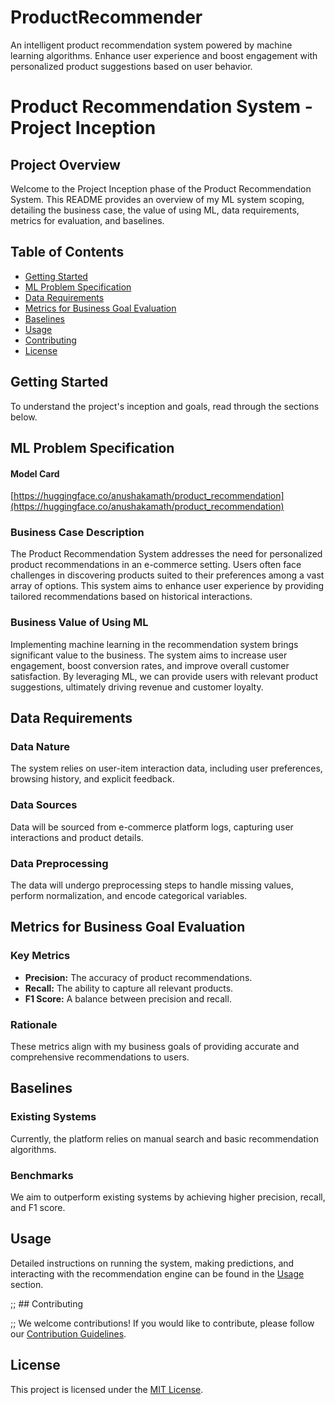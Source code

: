 #  ProductRecommender
 An intelligent product recommendation system powered by machine learning algorithms. Enhance user experience and boost engagement with personalized product suggestions based on user behavior.

# Product Recommendation System - Project Inception

## Project Overview

Welcome to the Project Inception phase of the Product Recommendation System. This README provides an overview of my ML system scoping, detailing the business case, the value of using ML, data requirements, metrics for evaluation, and baselines.

## Table of Contents

- [Getting Started](#getting-started)
- [ML Problem Specification](#ml-problem-specification)
- [Data Requirements](#data-requirements)
- [Metrics for Business Goal Evaluation](#metrics-for-business-goal-evaluation)
- [Baselines](#baselines)
- [Usage](#usage)
- [Contributing](#contributing)
- [License](#license)

## Getting Started

To understand the project's inception and goals, read through the sections below.

## ML Problem Specification

#### Model Card

[https://huggingface.co/anushakamath/product_recommendation](https://huggingface.co/anushakamath/product_recommendation)

### Business Case Description

The Product Recommendation System addresses the need for personalized product recommendations in an e-commerce setting. Users often face challenges in discovering products suited to their preferences among a vast array of options. This system aims to enhance user experience by providing tailored recommendations based on historical interactions.

### Business Value of Using ML

Implementing machine learning in the recommendation system brings significant value to the business. The system aims to increase user engagement, boost conversion rates, and improve overall customer satisfaction. By leveraging ML, we can provide users with relevant product suggestions, ultimately driving revenue and customer loyalty.

## Data Requirements

### Data Nature

The system relies on user-item interaction data, including user preferences, browsing history, and explicit feedback.

### Data Sources

Data will be sourced from e-commerce platform logs, capturing user interactions and product details.

### Data Preprocessing

The data will undergo preprocessing steps to handle missing values, perform normalization, and encode categorical variables.

## Metrics for Business Goal Evaluation

### Key Metrics

- **Precision:** The accuracy of product recommendations.
- **Recall:** The ability to capture all relevant products.
- **F1 Score:** A balance between precision and recall.

### Rationale

These metrics align with my business goals of providing accurate and comprehensive recommendations to users.

## Baselines

### Existing Systems

Currently, the platform relies on manual search and basic recommendation algorithms.

### Benchmarks

We aim to outperform existing systems by achieving higher precision, recall, and F1 score.

## Usage

Detailed instructions on running the system, making predictions, and interacting with the recommendation engine can be found in the [Usage](#usage) section.

;; ## Contributing

;; We welcome contributions! If you would like to contribute, please follow our [Contribution Guidelines](CONTRIBUTING.md).

## License

This project is licensed under the [MIT License](LICENSE).